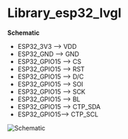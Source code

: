 # Library_esp32_lvgl

**Schematic**
-	ESP32_3V3 --> VDD
-	ESP32_GND --> GND
-	ESP32_GPIO15 --> CS
-	ESP32_GPIO15 --> RST
-	ESP32_GPIO15 --> D/C
-	ESP32_GPIO15 --> SOI
-	ESP32_GPIO15 --> SCK
-	ESP32_GPIO15 --> BL
-	ESP32_GPIO15 --> CTP_SDA
-	ESP32_GPIO15--> CTP_SCL

![Schematic](https://github.com/Bastanapat/Library_esp32_lvgl/tree/main/image/tft_320_480_esp32.drawio.png)
